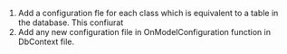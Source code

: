 ﻿1. Add a configuration fle for each class which is equivalent to a table in the database. This confiurat
2. Add any new configuration file in OnModelConfiguration function in DbContext file.